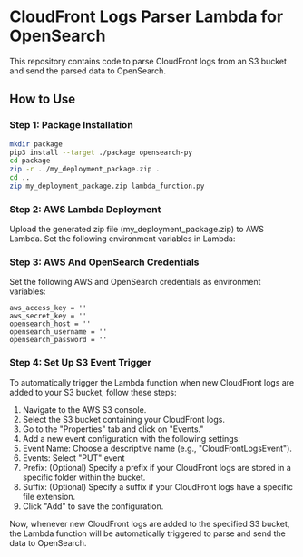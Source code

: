 # CloudFront Logs Parser Lambda for OpenSearch

This repository contains code to parse CloudFront logs from an S3 bucket and send the parsed data to OpenSearch.

## How to Use

### Step 1: Package Installation

```bash
mkdir package
pip3 install --target ./package opensearch-py
cd package
zip -r ../my_deployment_package.zip .
cd ..
zip my_deployment_package.zip lambda_function.py
```

### Step 2: AWS Lambda Deployment
Upload the generated zip file (my_deployment_package.zip) to AWS Lambda. Set the following environment variables in Lambda:


### Step 3: AWS And OpenSearch Credentials
Set the following AWS and OpenSearch credentials as environment variables:

```
aws_access_key = ''
aws_secret_key = ''
opensearch_host = ''
opensearch_username = ''
opensearch_password = ''
```

### Step 4: Set Up S3 Event Trigger
To automatically trigger the Lambda function when new CloudFront logs are added to your S3 bucket, follow these steps:

1. Navigate to the AWS S3 console.
2. Select the S3 bucket containing your CloudFront logs.
3. Go to the "Properties" tab and click on "Events."
4. Add a new event configuration with the following settings:
5. Event Name: Choose a descriptive name (e.g., "CloudFrontLogsEvent").
6. Events: Select "PUT" event
7. Prefix: (Optional) Specify a prefix if your CloudFront logs are stored in a specific folder within the bucket.
8. Suffix: (Optional) Specify a suffix if your CloudFront logs have a specific file extension.
9. Click "Add" to save the configuration.
    
Now, whenever new CloudFront logs are added to the specified S3 bucket, the Lambda function will be automatically triggered to parse and send the data to OpenSearch.
